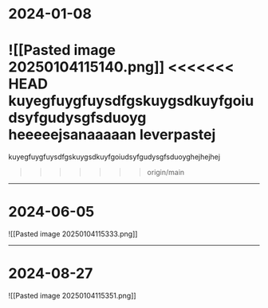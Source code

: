 
# 2024-01-08
![[Pasted image 20250104115140.png]]
<<<<<<< HEAD
kuyegfuygfuysdfgskuygsdkuyfgoiudsyfgudysgfsduoyg heeeeejsanaaaaan leverpastej
=======
kuyegfuygfuysdfgskuygsdkuyfgoiudsyfgudysgfsduoyghejhejhej
>>>>>>> origin/main


---
# 2024-06-05
![[Pasted image 20250104115333.png]]

---
# 2024-08-27
![[Pasted image 20250104115351.png]]